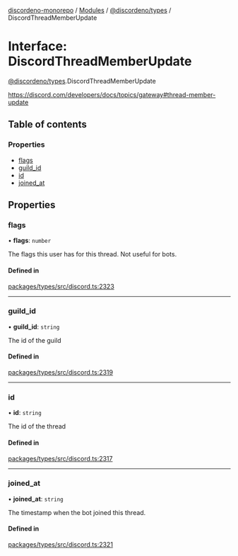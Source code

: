 [discordeno-monorepo](../README.md) / [Modules](../modules.md) / [@discordeno/types](../modules/discordeno_types.md) / DiscordThreadMemberUpdate

# Interface: DiscordThreadMemberUpdate

[@discordeno/types](../modules/discordeno_types.md).DiscordThreadMemberUpdate

https://discord.com/developers/docs/topics/gateway#thread-member-update

## Table of contents

### Properties

- [flags](discordeno_types.DiscordThreadMemberUpdate.md#flags)
- [guild_id](discordeno_types.DiscordThreadMemberUpdate.md#guild_id)
- [id](discordeno_types.DiscordThreadMemberUpdate.md#id)
- [joined_at](discordeno_types.DiscordThreadMemberUpdate.md#joined_at)

## Properties

### flags

• **flags**: `number`

The flags this user has for this thread. Not useful for bots.

#### Defined in

[packages/types/src/discord.ts:2323](https://github.com/deepsarda/discordeno/blob/c6dc30bb/packages/types/src/discord.ts#L2323)

---

### guild_id

• **guild_id**: `string`

The id of the guild

#### Defined in

[packages/types/src/discord.ts:2319](https://github.com/deepsarda/discordeno/blob/c6dc30bb/packages/types/src/discord.ts#L2319)

---

### id

• **id**: `string`

The id of the thread

#### Defined in

[packages/types/src/discord.ts:2317](https://github.com/deepsarda/discordeno/blob/c6dc30bb/packages/types/src/discord.ts#L2317)

---

### joined_at

• **joined_at**: `string`

The timestamp when the bot joined this thread.

#### Defined in

[packages/types/src/discord.ts:2321](https://github.com/deepsarda/discordeno/blob/c6dc30bb/packages/types/src/discord.ts#L2321)
